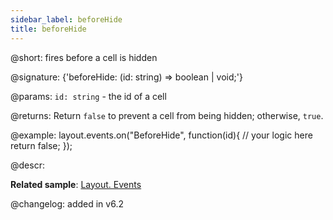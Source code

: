 ```yaml
---
sidebar_label: beforeHide
title: beforeHide
---          
```


@short: fires before a cell is hidden

@signature: {'beforeHide: (id: string) => boolean | void;'}

@params:
`id: string` - the id of a cell

@returns:
Return `false` to prevent a cell from being hidden; otherwise, `true`.

@example:
layout.events.on("BeforeHide", function(id){
	// your logic here
    return false;
});

@descr:

**Related sample**: [Layout. Events](https://snippet.dhtmlx.com/fyxw0map)

@changelog:
added in v6.2
